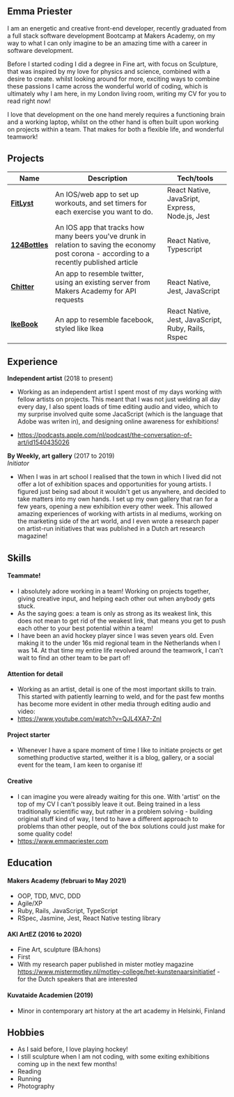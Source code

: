 ## Emma Priester

I am an energetic and creative front-end developer, recently graduated from a full stack software development Bootcamp at Makers Academy, on my way to what I can only imagine to be an amazing time with a career in software development.

Before I started coding I did a degree in Fine art, with focus on Sculpture, that was inspired by my love for physics and science, combined with a desire to create. whilst looking around for more, exciting ways to combine these passions I came across the wonderful world of coding, which is ultimately why I am here, in my London living room, writing my CV for you to read right now!

I love that development on the one hand merely requires a functioning brain and a working laptop, whilst on the other hand is often built upon working on projects within a team. That makes for both a flexible life, and wonderful teamwork!

## Projects

| Name                         | Description       | Tech/tools        |
| ---------------------------- | ----------------- | ----------------- |
| **[FitLyst](https://github.com/Emmapr123/ControLLyfe-ReactNative)** | An IOS/web app to set up workouts, and set timers for each exercise you want to do. | React Native, JavaSript, Express, Node.js, Jest |
| **[124Bottles](https://github.com/Emmapr123/124Bottles)** | An IOS app that tracks how many beers you've drunk in relation to saving the economy post corona - according to a recently published article | React Native, Typescript  |
| **[Chitter](https://github.com/Emmapr123/Chitter-challange-frontendAPI)** | An app to resemble twitter, using an existing server from Makers Academy for API requests | React Native, Jest, JavaScript |
| **[IkeBook](https://github.com/Emmapr123/Insert-Team-Name-react-native)** | An app to resemble facebook, styled like Ikea | React Native, Jest, JavaScript, Ruby, Rails, Rspec | 


## Experience

**Independent artist** (2018 to present)  

- Working as an independent artist I spent most of my days working with fellow artists on projects. This meant that I was not just welding all day every day, I also spent loads of time editing audio and video, which to my surprise involved quite some JacaScript (which is the language that Adobe was writen in), and designing online awareness for exhibitions!

- https://podcasts.apple.com/nl/podcast/the-conversation-of-art/id1540435026


**By Weekly, art gallery** (2017 to 2019)  
_Initiator_

- When I was in art school I realised that the town in which I lived did not offer a lot of exhibition spaces and opportunities for young artists. I figured just being sad about it wouldn't get us anywhere, and decided to take matters into my own hands. I set up my own gallery that ran for a few years, opening a new exhibition every other week. This allowed amazing experiences of working with artists in al mediums, working on the marketing side of the art world, and I even wrote a research paper on artist-run initiatives that was published in a Dutch art research magazine!

## Skills

#### Teammate!

- I absolutely adore working in a team! Working on projects together, giving creative input, and helping each other out when anybody gets stuck.
- As the saying goes: a team is only as strong as its weakest link, this does not mean to get rid of the weakest link, that means you get to push each other to your best potential within a team!
- I have been an avid hockey player since I was seven years old. Even making it to the under 16s mid regional team in the Netherlands when I was 14. At that time my entire life revolved around the teamwork, I can't wait to find an other team to be part of!

#### Attention for detail

- Working as an artist, detail is one of the most important skills to train. This started with patiently learning to weld, and for the past few months has become more evident in other media through editing audio and video:
- https://www.youtube.com/watch?v=QJL4XA7-ZnI

#### Project starter

- Whenever I have a spare moment of time I like to initiate projects or get something productive started, weither it is a blog, gallery, or a social event for the team, I am keen to organise it!

#### Creative

- I can imagine you were already waiting for this one. With 'artist' on the top of my CV I can't possibly leave it out. Being trained in a less traditionally scientific way, but rather in a problem solving - building original stuff kind of way, I tend to have a different approach to problems than other people, out of the box solutions could just make for some quality code!
- https://www.emmapriester.com

## Education

#### Makers Academy (februari to May 2021)

- OOP, TDD, MVC, DDD
- Agile/XP
- Ruby, Rails, JavaScript, TypeScript
- RSpec, Jasmine, Jest, React Native testing library

#### AKI ArtEZ (2016 to 2020)

- Fine Art, sculpture (BA:hons)
- First
- With my research paper published in mister motley magazine
https://www.mistermotley.nl/motley-college/het-kunstenaarsinitiatief - for the Dutch speakers that are interested

#### Kuvataide Academien (2019)

- Minor in contemporary art history at the art academy in Helsinki, Finland

## Hobbies

- As I said before, I love playing hockey!
- I still sculpture when I am not coding, with some exiting exhibitions coming up in the next few months!
- Reading
- Running
- Photography
